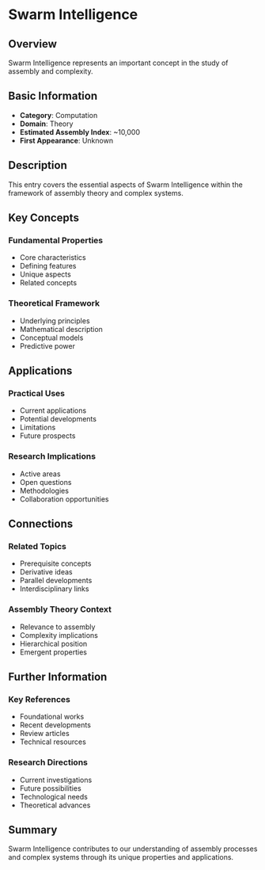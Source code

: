 # Swarm Intelligence

## Overview

Swarm Intelligence represents an important concept in the study of assembly and complexity.

## Basic Information

- **Category**: Computation
- **Domain**: Theory
- **Estimated Assembly Index**: ~10,000
- **First Appearance**: Unknown

## Description

This entry covers the essential aspects of Swarm Intelligence within the framework of assembly theory and complex systems.

## Key Concepts

### Fundamental Properties
- Core characteristics
- Defining features
- Unique aspects
- Related concepts

### Theoretical Framework
- Underlying principles
- Mathematical description
- Conceptual models
- Predictive power

## Applications

### Practical Uses
- Current applications
- Potential developments
- Limitations
- Future prospects

### Research Implications
- Active areas
- Open questions
- Methodologies
- Collaboration opportunities

## Connections

### Related Topics
- Prerequisite concepts
- Derivative ideas
- Parallel developments
- Interdisciplinary links

### Assembly Theory Context
- Relevance to assembly
- Complexity implications
- Hierarchical position
- Emergent properties

## Further Information

### Key References
- Foundational works
- Recent developments
- Review articles
- Technical resources

### Research Directions
- Current investigations
- Future possibilities
- Technological needs
- Theoretical advances

## Summary

Swarm Intelligence contributes to our understanding of assembly processes and complex systems through its unique properties and applications.
